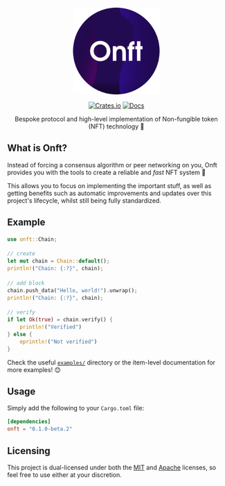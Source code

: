 <p align="center">
    <a href="https://github.com/Owez/onft"><img src="logo.png" width=200></a>
</p>
<p align="center">
    <a href="https://crates.io/crates/onft"><img src="https://img.shields.io/crates/v/onft.svg" alt="Crates.io"></a>
    <a href="https://docs.rs/onft/"><img src="https://docs.rs/onft/badge.svg" alt="Docs"></a>
</p>
<p align="center">
    Bespoke protocol and high-level implementation of Non-fungible token (NFT) technology 🚀
</p>

## What is Onft?

Instead of forcing a consensus algorithm or peer networking on you, Onft provides you with the tools to create a reliable and *fast* NFT system 👐

This allows you to focus on implementing the important stuff, as well as getting benefits such as automatic improvements and updates over this project's lifecycle, whilst still being fully standardized.

## Example

```rust
use onft::Chain;

// create
let mut chain = Chain::default();
println!("Chain: {:?}", chain);

// add block
chain.push_data("Hello, world!").unwrap();
println!("Chain: {:?}", chain);

// verify
if let Ok(true) = chain.verify() {
    println!("Verified")
} else {
    eprintln!("Not verified")
}
```

Check the useful [`examples/`](https://github.com/Owez/onft/tree/master/examples) directory or the item-level documentation for more examples! 😊

## Usage

Simply add the following to your `Cargo.toml` file:

```toml
[dependencies]
onft = "0.1.0-beta.2"
```

## Licensing

This project is dual-licensed under both the [MIT](https://en.wikipedia.org/wiki/MIT_License) and [Apache](https://en.wikipedia.org/wiki/Apache_License) licenses, so feel free to use either at your discretion.
